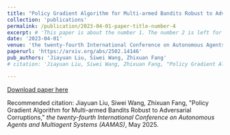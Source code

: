 ```yaml
---
title: "Policy Gradient Algorithm for Multi-armed Bandits Robust to Adversarial Corruptions"
collection: 'publications'
permalink: /publication/2023-04-01-paper-title-number-4
excerpt: # 'This paper is about the number 1. The number 2 is left for future work.'
date: '2023-04-01'
venue: 'the twenty-fourth International Conference on Autonomous Agents and Multiagent Systems (AAMAS)'
paperurl: 'https://arxiv.org/abs/2502.14146'
pub_authors: 'Jiayuan Liu, Siwei Wang, Zhixuan Fang'
# citation: 'Jiayuan Liu, Siwei Wang, Zhixuan Fang, "Policy Gradient Algorithm for Multi-armed Bandits Robust to Adversarial Corruptions," <i>the twenty-fourth International Conference on Autonomous Agents and Multiagent Systems (AAMAS)</i>, May 2025. '

---
```

<!-- This paper is about the number 1. The number 2 is left for future work. -->

[Download paper here](https://arxiv.org/abs/2502.14146)

Recommended citation: Jiayuan Liu, Siwei Wang, Zhixuan Fang, "Policy Gradient Algorithm for Multi-armed Bandits Robust to Adversarial Corruptions," <i>the twenty-fourth International Conference on Autonomous Agents and Multiagent Systems (AAMAS)</i>, May 2025.